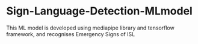 # Sign-Language-Detection-MLmodel
This ML model is developed using mediapipe library and tensorflow framework, and recognises Emergency Signs of ISL
